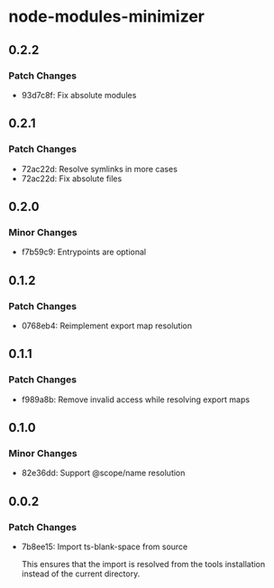 # node-modules-minimizer

## 0.2.2

### Patch Changes

- 93d7c8f: Fix absolute modules

## 0.2.1

### Patch Changes

- 72ac22d: Resolve symlinks in more cases
- 72ac22d: Fix absolute files

## 0.2.0

### Minor Changes

- f7b59c9: Entrypoints are optional

## 0.1.2

### Patch Changes

- 0768eb4: Reimplement export map resolution

## 0.1.1

### Patch Changes

- f989a8b: Remove invalid access while resolving export maps

## 0.1.0

### Minor Changes

- 82e36dd: Support @scope/name resolution

## 0.0.2

### Patch Changes

- 7b8ee15: Import ts-blank-space from source

  This ensures that the import is resolved from the tools installation
  instead of the current directory.
